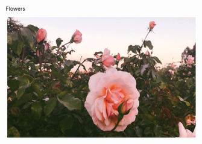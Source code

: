 Flowers

<p><img align="right" src="https://github.com/diasednap/laurel/blob/main/15acd1b07161f4c5b6b21630b629fe66.gif" width="500" height="320" /></p>
